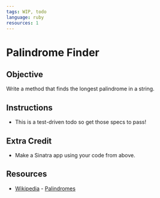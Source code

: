 ```yaml
---
tags: WIP, todo
language: ruby
resources: 1
---
```


# Palindrome Finder

## Objective
Write a method that finds the longest palindrome in a string.

## Instructions
* This is a test-driven todo so get those specs to pass!

## Extra Credit
* Make a Sinatra app using your code from above.

## Resources
* [Wikipedia](http://en.wikipedia.org/) - [Palindromes](http://en.wikipedia.org/wiki/Palindrome)
